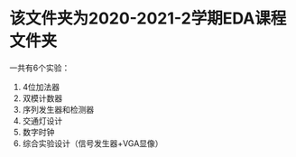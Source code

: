 # 该文件夹为2020-2021-2学期EDA课程文件夹

一共有6个实验：
1. 4位加法器
2. 双模计数器
3. 序列发生器和检测器
4. 交通灯设计
5. 数字时钟
6. 综合实验设计（信号发生器+VGA显像）